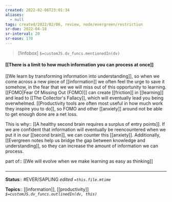 ```yaml
---
created: 2022-02-06T23:01:34 
aliases:
  - null
tags: created/2022/02/06, review, node/evergreen/restriction
sr-due: 2022-04-18
sr-interval: 20
sr-ease: 170
---
```

> [!infobox]
`$=customJS.dv_funcs.mentionedIn(dv)`

#### [[There is a limit to how much information you can process at once]] 

[[We learn by transforming information into understanding]], so when we come across a new piece of [[information]] we often feel the urge to save it somehow, in the fear that we we will miss out of this opportunity to learning.
[[FOMO|Fear Of Missing Out (FOMO)]] can create [[friction]] in [[learning]] and lead to [[The Collector's Fallacy]], which will eventually lead you being overwhelmed.
[[Productivity tools are often most useful in how much work they inspire you to do]], 
so FOMO and other [[anxiety]] around not be able to get enough done are a net loss.

This is 
why:: [[A healthy second brain requires a surplus of entry points]]. 
If we are confident that information will eventually be reencountered when we put it in our [[second brain]], we can counter this [[anxiety]].
Additionally, [[Evergreen notes help us bridge the gap between knowledge and understanding]],
so they can increase the amount of information we can process.

part of:: [[We will evolve when we make learning as easy as thinking]]

### <hr class="footnote"/>

**Status**:: #EVER/SAPLING 
*edited `=this.file.mtime`*

**Topics**:: [[information]], [[productivity]]
*`$=customJS.dv_funcs.outlinedIn(dv, this)`*
